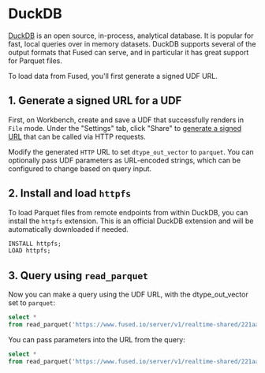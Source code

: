 # DuckDB

[DuckDB](https://duckdb.org/) is an open source, in-process, analytical database. It is popular for fast, local queries over in memory datasets. DuckDB supports several of the output formats that Fused can serve, and in particular it has great support for Parquet files.

To load data from Fused, you'll first generate a signed UDF URL.

## 1. Generate a signed URL for a UDF

First, on Workbench, create and save a UDF that successfully renders in `File` mode. Under the "Settings" tab, click "Share" to [generate a signed URL](/core-concepts/run/#http-requests) that can be called via HTTP requests.

Modify the generated `HTTP` URL to set `dtype_out_vector` to `parquet`. You can optionally pass UDF parameters as URL-encoded strings, which can be configured to change based on query input.

## 2. Install and load `httpfs`

To load Parquet files from remote endpoints from within DuckDB, you can install the `httpfs` extension. This is an official DuckDB extension and will be automatically downloaded if needed.

```sql
INSTALL httpfs;
LOAD httpfs;
```

## 3. Query using `read_parquet`

Now you can make a query using the UDF URL, with the dtype_out_vector set to `parquet`:

```sql
select *
from read_parquet('https://www.fused.io/server/v1/realtime-shared/221aa65f3d96f1a320ed0f4eea0d320724c0ddc0c75cbf70df711def11e2ecc5/run/file?dtype_out_vector=parquet');
```

You can pass parameters into the URL from the query:

```sql
select *
from read_parquet('https://www.fused.io/server/v1/realtime-shared/221aa65f3d96f1a320ed0f4eea0d320724c0ddc0c75cbf70df711def11e2ecc5/run/file?dtype_out_vector=parquet&resolution=13');
```

